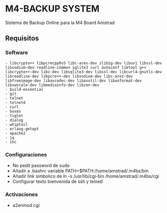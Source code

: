 # M4-BACKUP SYSTEM

Sistema de Backup Online para la M4 Board Amstrad

## Requisitos
### Software

```shell
- libcrypto++ libpcrecpp0v5 libc-ares-dev zlib1g-dev libuv1 libssl-dev libsodium-dev readline-common sqlite3 curl autoconf libtool g++ libcrypto++-dev libz-dev libsqlite3-dev libssl-dev libcurl4-gnutls-dev libreadline-dev libpcre++-dev libsodium-dev libc-ares-dev libfreeimage-dev libavcodec-dev libavutil-dev libavformat-dev libswscale-dev libmediainfo-dev libzen-dev
- build-essential
- git
- telnet
- telnetd
- curl
- boxes
- figlet
- dialog
- whiptail
- erlang-getopt
- apache2
- jq
- shc
```

### Configuraciones

- No pedit password de sudo
- Añadir a .bashrc variable PATH=$PATH:/home/amstrad/.m4bs/bin
- Añadir link simbolico de ln -s /usr/lib/cgi-bin /home/amstrad/.m4bs/cgi
- Configurar texto bienvenida de ssh y telned

### Activaciones
- a2enmod cgi


